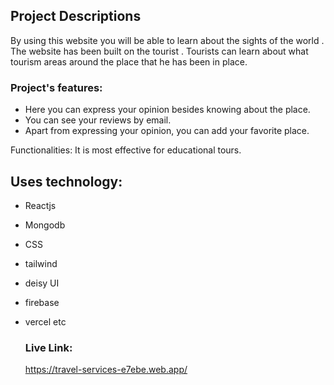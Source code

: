 ## Project Descriptions
By using this website you will be able to learn about  the sights of the world . The website has been built on the tourist .
Tourists can learn about what tourism areas around the place that he has been in place.
### Project's features:

- Here you can express your opinion besides knowing about the place.
- You can see your reviews by email.
- Apart from expressing your opinion, you can add your favorite place.

Functionalities:
It is most effective for educational tours.


## Uses technology:
- Reactjs 
- Mongodb 
- CSS
- tailwind
- deisy UI
- firebase
- vercel
    etc
    
    
    ### Live Link:
    https://travel-services-e7ebe.web.app/
